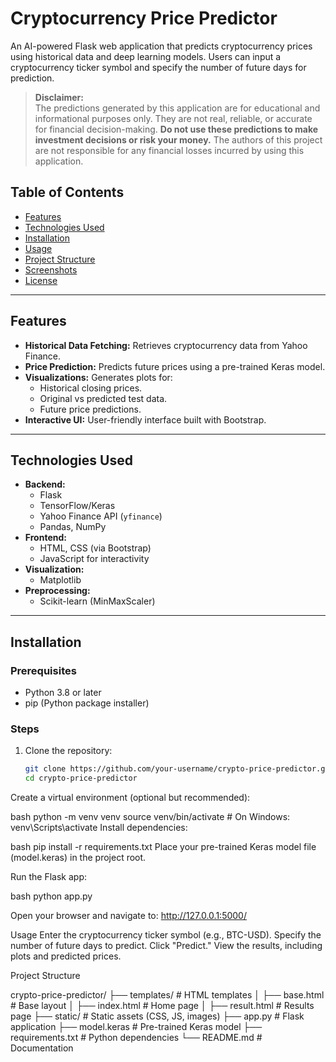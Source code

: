 # Cryptocurrency Price Predictor

An AI-powered Flask web application that predicts cryptocurrency prices using historical data and deep learning models. Users can input a cryptocurrency ticker symbol and specify the number of future days for prediction.
> **Disclaimer:**  
> The predictions generated by this application are for educational and informational purposes only. They are not real, reliable, or accurate for financial decision-making. **Do not use these predictions to make investment decisions or risk your money.** The authors of this project are not responsible for any financial losses incurred by using this application.


## Table of Contents
- [Features](#features)
- [Technologies Used](#technologies-used)
- [Installation](#installation)
- [Usage](#usage)
- [Project Structure](#project-structure)
- [Screenshots](#screenshots)
- [License](#license)

---

## Features
- **Historical Data Fetching:** Retrieves cryptocurrency data from Yahoo Finance.
- **Price Prediction:** Predicts future prices using a pre-trained Keras model.
- **Visualizations:** Generates plots for:
  - Historical closing prices.
  - Original vs predicted test data.
  - Future price predictions.
- **Interactive UI:** User-friendly interface built with Bootstrap.

---

## Technologies Used
- **Backend:**
  - Flask
  - TensorFlow/Keras
  - Yahoo Finance API (`yfinance`)
  - Pandas, NumPy
- **Frontend:**
  - HTML, CSS (via Bootstrap)
  - JavaScript for interactivity
- **Visualization:**
  - Matplotlib
- **Preprocessing:**
  - Scikit-learn (MinMaxScaler)

---

## Installation

### Prerequisites
- Python 3.8 or later
- pip (Python package installer)

### Steps
1. Clone the repository:
   ```bash
   git clone https://github.com/your-username/crypto-price-predictor.git
   cd crypto-price-predictor
Create a virtual environment (optional but recommended):

bash
python -m venv venv
source venv/bin/activate   # On Windows: venv\Scripts\activate
Install dependencies:

bash
pip install -r requirements.txt
Place your pre-trained Keras model file (model.keras) in the project root.

Run the Flask app:

bash
python app.py


Open your browser and navigate to:
http://127.0.0.1:5000/


Usage
Enter the cryptocurrency ticker symbol (e.g., BTC-USD).
Specify the number of future days to predict.
Click "Predict."
View the results, including plots and predicted prices.

Project Structure

crypto-price-predictor/
├── templates/               # HTML templates
│   ├── base.html            # Base layout
│   ├── index.html           # Home page
│   ├── result.html          # Results page
├── static/                  # Static assets (CSS, JS, images)
├── app.py                   # Flask application
├── model.keras              # Pre-trained Keras model
├── requirements.txt         # Python dependencies
└── README.md                # Documentation
